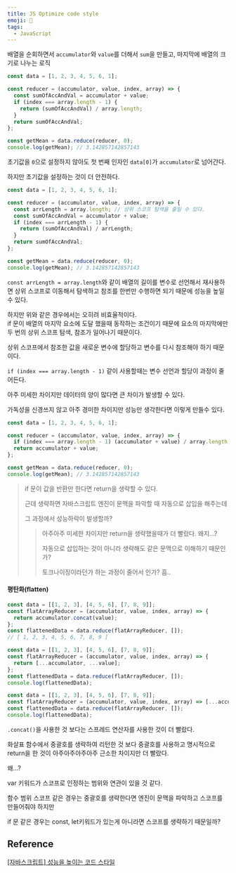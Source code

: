 ```yaml
---
title: JS Optimize code style
emoji: 📙
tags:
  - JavaScript
---
```



배열을 순회하면서 `accumulator`와 `value`를 더해서 `sum`을 만들고, 마지막에 배열의 크기로 나누는 로직

```js
const data = [1, 2, 3, 4, 5, 6, 1];

const reducer = (accumulator, value, index, array) => {
  const sumOfAccAndVal = accumulator + value;
  if (index === array.length - 1) {
    return (sumOfAccAndVal) / array.length;
  }
  return sumOfAccAndVal;
};

const getMean = data.reduce(reducer, 0);
console.log(getMean); // 3.142857142857143
```

초기값을 `0`으로 설정하지 않아도 첫 번째 인자인 `data[0]`가 `accumulator`로 넘어간다.

하지만 초기값을 설정하는 것이 더 안전하다.



```js
const data = [1, 2, 3, 4, 5, 6, 1];

const reducer = (accumulator, value, index, array) => {
  const arrLength = array.length; // 상위 스코프 탐색을 줄일 수 있다. 
  const sumOfAccAndVal = accumulator + value;
  if (index === arrLength - 1) {
    return (sumOfAccAndVal) / arrLength;
  }
  return sumOfAccAndVal;
};

const getMean = data.reduce(reducer, 0);
console.log(getMean); // 3.142857142857143
```

`const arrLength = array.length`와 같이 배열의 길이를 변수로 선언해서 재사용하면 상위 스코프로 이동해서 탐색하고 참조를 한번만 수행하면 되기 때문에 성능을 높일 수 있다.

하지만 위와 같은 경우에서는 오히려 비효율적이다.  
if 문이 배열의 마지막 요소에 도달 했을때 동작하는 조건이기 때문에 요소의 마지막에만 두 번의 상위 스코프 탐색, 참조가 일어나기 때문이다.

상위 스코프에서 참조한 값을 새로운 변수에 할당하고 변수를 다시 참조해야 하기 때문이다.

`if (index === array.length - 1)` 같이 사용할때는 변수 선언과 할당이 과정이 줄어든다.

아주 미세한 차이지만 데이터의 양이 많다면 큰 차이가 발생할 수 있다.



가독성을 신경쓰지 않고 아주 경미한 차이지만 성능만 생각한다면 이렇게 만들수 있다.

```js
const data = [1, 2, 3, 4, 5, 6, 1];

const reducer = (accumulator, value, index, array) => {
  if (index === array.length - 1) (accumulator + value) / array.length;
  return accumulator + value;
};

const getMean = data.reduce(reducer, 0);
console.log(getMean); // 3.142857142857143
```

> if 문이 값을 반환만 한다면 return을 생략할 수 있다. 
>
> 근데 생략하면 자바스크립트 엔진이 문맥을 파악할 때 자동으로 삽입을 해주는데
>
> 그 과정에서 성능하락이 발생할까?
>
> > 아주아주 미세한 차이지만 return을 생략했을때가 더 빨랐다. 왜지...?
> >
> > 자동으로 삽입하는 것이 아니라 생략해도 같은 문맥으로 이해하기 때문인가?
> >
> > 토크나이징이라던가 하는 과정이 줄어서 인가? 흠..



#### 평탄화(flatten)

```js
const data = [[1, 2, 3], [4, 5, 6], [7, 8, 9]];
const flatArrayReducer = (accumulator, value, index, array) => {
  return accumulator.concat(value);
};
const flattenedData = data.reduce(flatArrayReducer, []); 
// [ 1, 2, 3, 4, 5, 6, 7, 8, 9 ]
```

```js
const data = [[1, 2, 3], [4, 5, 6], [7, 8, 9]];
const flatArrayReducer = (accumulator, value, index, array) => {
  return [...accumulator, ...value];
};
const flattenedData = data.reduce(flatArrayReducer, []); 
console.log(flattenedData);
```

```js
const data = [[1, 2, 3], [4, 5, 6], [7, 8, 9]];
const flatArrayReducer = (accumulator, value, index, array) => [...accumulator, ...value];
const flattenedData = data.reduce(flatArrayReducer, []); 
console.log(flattenedData);
```

`.concat()`을 사용한 것 보다는 스프레드 연산자를 사용한 것이 더 빨랐다.

화살표 함수에서 중괄호를 생략하여 리턴한 것 보다 중괄호를 사용하고 명시적으로 return을 한 것이 아주아주아주아주 근소한 차이지만 더 빨랐다.

왜...?

var 키워드가 스코프로 인정하는 범위와 연관이 있을 것 같다.

함수 범위 스코프 같은 경우는 중괄호를 생략한다면 엔진이 문맥을 파악하고 스코프를 만들어줘야 하지만

if 문 같은 경우는 const, let키워드가 있는게 아니라면 스코프를 생략하기 때문일까?



## Reference

[[자바스크립트] 성능을 높이는 코드 스타일](https://12bme.tistory.com/134)

